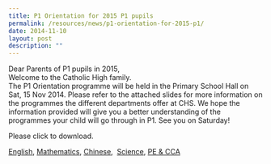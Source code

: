 ```yaml
---
title: P1 Orientation for 2015 P1 pupils
permalink: /resources/news/p1-orientation-for-2015-p1/
date: 2014-11-10
layout: post
description: ""
---
```

Dear Parents of P1 pupils in 2015,  
Welcome to the Catholic High family.  
The P1 Orientation programme will be held in the Primary School Hall on Sat, 15 Nov 2014. Please refer to the attached slides for more information on the programmes the different departments offer at CHS. We hope the information provided will give you a better understanding of the programmes your child will go through in P1. See you on Saturday!

Please click to download.

[English](https://drive.google.com/file/d/0BzFOyE12hXARUE01SWxlak9BaWs/view?usp=sharing), [Mathematics](https://drive.google.com/file/d/0BzFOyE12hXARalVoVVdFeGRCWmc/view?usp=sharing), [Chinese](https://drive.google.com/file/d/0BzFOyE12hXARZ2QzSm40Tm91ekE/view?usp=sharing),  [Science](https://drive.google.com/file/d/0BzFOyE12hXARZnNaenRHSzNRS1k/view?usp=sharing), [PE & CCA](https://drive.google.com/file/d/0BzFOyE12hXARbmNaNnhyWkRyYnc/view?usp=sharing)